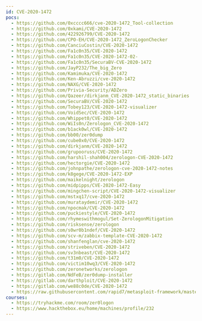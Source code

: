 ```yaml
---
id: CVE-2020-1472
pocs:
  - https://github.com/0xcccc666/cve-2020-1472_Tool-collection
  - https://github.com/0xkami/CVE-2020-1472
  - https://github.com/422926799/CVE-2020-1472
  - https://github.com/CPO-EH/CVE-2020-1472_ZeroLogonChecker
  - https://github.com/CanciuCostin/CVE-2020-1472
  - https://github.com/Fa1c0n35/CVE-2020-1472
  - https://github.com/Fa1c0n35/CVE-2020-1472-02-
  - https://github.com/Fa1c0n35/SecuraBV-CVE-2020-1472
  - https://github.com/JayP232/The_big_Zero
  - https://github.com/Kamimuka/CVE-2020-1472
  - https://github.com/Ken-Abruzzi/cve-2020-1472
  - https://github.com/NAXG/CVE-2020-1472
  - https://github.com/Privia-Security/ADZero
  - https://github.com/Qazeer/dirkjanm_CVE-2020-1472_static_binaries
  - https://github.com/SecuraBV/CVE-2020-1472
  - https://github.com/Tobey123/CVE-2020-1472-visualizer
  - https://github.com/VoidSec/CVE-2020-1472
  - https://github.com/Whippet0/CVE-2020-1472
  - https://github.com/WiIs0n/Zerologon_CVE-2020-1472
  - https://github.com/b1ack0wl/CVE-2020-1472
  - https://github.com/bb00/zer0dump
  - https://github.com/cube0x0/CVE-2020-1472
  - https://github.com/dirkjanm/CVE-2020-1472
  - https://github.com/grupooruss/CVE-2020-1472
  - https://github.com/harshil-shah004/zerologon-CVE-2020-1472
  - https://github.com/hectorgie/CVE-2020-1472
  - https://github.com/johnpathe/zerologon-cve-2020-1472-notes
  - https://github.com/k8gege/CVE-2020-1472-EXP
  - https://github.com/maikelnight/zerologon
  - https://github.com/midpipps/CVE-2020-1472-Easy
  - https://github.com/mingchen-script/CVE-2020-1472-visualizer
  - https://github.com/mstxq17/cve-2020-1472
  - https://github.com/murataydemir/CVE-2020-1472
  - https://github.com/npocmak/CVE-2020-1472
  - https://github.com/puckiestyle/CVE-2020-1472
  - https://github.com/rhymeswithmogul/Set-ZerologonMitigation
  - https://github.com/risksense/zerologon
  - https://github.com/s0wr0b1ndef/CVE-2020-1472
  - https://github.com/scv-m/zabbix-template-CVE-2020-1472
  - https://github.com/shanfenglan/cve-2020-1472
  - https://github.com/striveben/CVE-2020-1472
  - https://github.com/sv3nbeast/CVE-2020-1472
  - https://github.com/t31m0/CVE-2020-1472
  - https://github.com/victim10wq3/CVE-2020-1472
  - https://github.com/zeronetworks/zerologon
  - https://gitlab.com/NdFeB/zer0dump-installer
  - https://gitlab.com/darthploit/CVE-2020-1472
  - https://gitlab.com/we88c0de/CVE-2020-1472
  - https://raw.githubusercontent.com/rapid7/metasploit-framework/master/modules/auxiliary/admin/dcerpc/cve_2020_1472_zerologon.rb
courses:
  - https://tryhackme.com/room/zer0logon
  - https://www.hackthebox.eu/home/machines/profile/232
---
```


